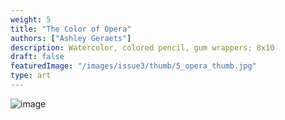 ```yaml
---
weight: 5
title: "The Color of Opera"
authors: ["Ashley Geraets"]
description: Watercolor, colored pencil, gum wrappers; 8x10
draft: false
featuredImage: "/images/issue3/thumb/5_opera_thumb.jpg"
type: art
---
```


![image](/images/issue3/5_opera.JPG#issues)